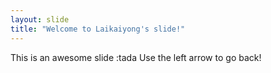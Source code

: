 ```yaml
---
layout: slide
title: "Welcome to Laikaiyong's slide!"
---
```


This is an awesome slide :tada
Use the left arrow to go back!
